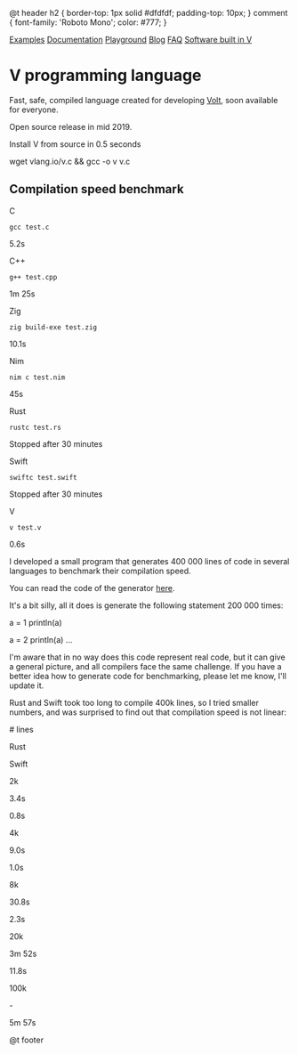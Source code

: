 @t header h2 { border-top: 1px solid #dfdfdf; padding-top: 10px; } comment { font-family: 'Roboto Mono'; color: #777; }

[Examples](https://github.com/vlang-io/V/tree/master/examples) [Documentation](/docs) [Playground](/play) [Blog](/blog) [FAQ](/#faq) [Software built in V](/#software)

# V programming language

Fast, safe, compiled language created for developing [Volt](https://volt.ws), soon available for everyone.  
  
Open source release in mid 2019.

Install V from source in 0.5 seconds

wget vlang.io/v.c && gcc -o v v.c

## Compilation speed benchmark

C

`gcc test.c`

5.2s

C++

`g++ test.cpp`

1m 25s

Zig

`zig build-exe test.zig`

10.1s

Nim

`nim c test.nim`

45s

Rust

`rustc test.rs`

Stopped after 30 minutes

Swift

`swiftc test.swift`

Stopped after 30 minutes

V

`v test.v`

0.6s

I developed a small program that generates 400 000 lines of code in several languages to benchmark their compilation speed.

You can read the code of the generator [here](https://github.com/vlang-io/V/blob/master/website/compilation_speed_test_gen.v).

It's a bit silly, all it does is generate the following statement 200 000 times:

a = 1 
println(a) 

a = 2 
println(a) 
... 

I'm aware that in no way does this code represent real code, but it can give a general picture, and all compilers face the same challenge. If you have a better idea how to generate code for benchmarking, please let me know, I'll update it.

Rust and Swift took too long to compile 400k lines, so I tried smaller numbers, and was surprised to find out that compilation speed is not linear:

\# lines

Rust

Swift

2k

3.4s

0.8s

4k

9.0s

1.0s

8k

30.8s

2.3s

20k

3m 52s

11.8s

100k

\-

5m 57s

@t footer